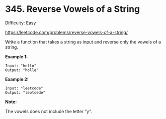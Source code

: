 # 345. Reverse Vowels of a String

Difficulty: Easy

https://leetcode.com/problems/reverse-vowels-of-a-string/

Write a function that takes a string as input and reverse only the vowels of a string.

**Example 1:**  
```
Input: "hello"
Output: "holle"
```

**Example 2:**  
```
Input: "leetcode"
Output: "leotcede"
```

**Note:**

The vowels does not include the letter "y".
